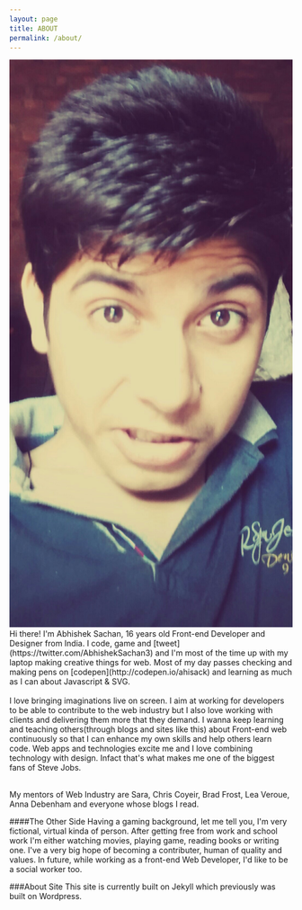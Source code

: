 ```yaml
---
layout: page 
title: ABOUT
permalink: /about/
---
```

<img class="about-pic" src="/img/main.jpg">
Hi there! I'm Abhishek Sachan, 16 years old Front-end Developer and Designer from India. I code, game and [tweet](https://twitter.com/AbhishekSachan3) and I'm most of the time up with my laptop making creative things for web. Most of my day passes checking and making pens on [codepen](http://codepen.io/ahisack) and learning as much as I can about Javascript & SVG. <br/><br/> I love bringing imaginations live on screen. I aim at working for developers to be able to contribute to the web industry but I also love working with clients and delivering them more that they demand.  I wanna keep learning and teaching others(through blogs and sites like this) about Front-end web continuously so that I can enhance my own skills and help others learn code. Web apps and technologies excite me and I love combining technology with design. Infact that's what makes me one of the biggest fans of Steve Jobs.<br/><br/>

My mentors of Web Industry are Sara, Chris Coyeir, Brad Frost, Lea Veroue, Anna Debenham and everyone whose blogs I read.

####The Other Side
Having a gaming background, let me tell you, I'm very fictional, virtual kinda of person. After getting free from work and school work I'm either watching movies, playing game, reading books or writing one. I've a very big hope of becoming a contributer, human of quality and values. In future, while working as a front-end Web Developer, I'd like to be a social worker too.

###About Site
This site is currently built on Jekyll which previously was built on Wordpress.